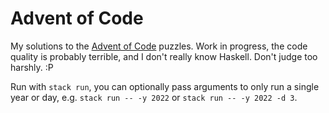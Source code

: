 Advent of Code
==============

My solutions to the [Advent of Code](https://adventofcode.com) puzzles. Work in
progress, the code quality is probably terrible, and I don't really know
Haskell. Don't judge too harshly. :P

Run with `stack run`, you can optionally pass arguments to only run a single
year or day, e.g. `stack run -- -y 2022` or `stack run -- -y 2022 -d 3`.
